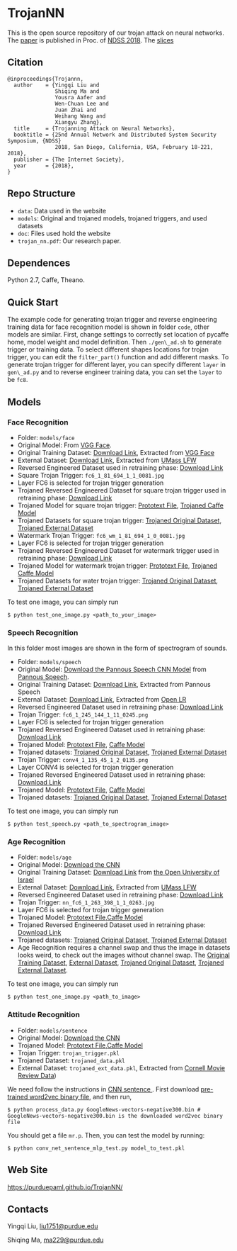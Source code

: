# TrojanNN

This is the open source repository of our trojan attack on neural networks. The [paper](https://github.com/PurduePAML/TrojanNN/blob/master/trojan_nn.pdf) is published in Proc. of [NDSS 2018](https://www.ndss-symposium.org/ndss2018/).
The [slices](https://drive.google.com/open?id=1_Sp3ZagAKd5xrtBX0IeQYqDZM9trNiqm)

## Citation

```
@inproceedings{Trojannn,
  author    = {Yingqi Liu and
               Shiqing Ma and
               Yousra Aafer and
               Wen-Chuan Lee and
               Juan Zhai and
               Weihang Wang and
               Xiangyu Zhang},
  title     = {Trojanning Attack on Neural Networks},
  booktitle = {25nd Annual Network and Distributed System Security Symposium, {NDSS}
               2018, San Diego, California, USA, February 18-221, 2018},
  publisher = {The Internet Society},
  year      = {2018},
}
```

## Repo Structure

* `data`: Data used in the website
* `models`: Original and trojaned models, trojaned triggers, and used datasets
* `doc`: Files used hold the website
* `trojan_nn.pdf`: Our research paper.

## Dependences
Python 2.7, Caffe, Theano.

## Quick Start

The example code for generating trojan trigger and reverse engineering training data for face recognition model is shown in folder `code`, other models are similar. 
First, change settings to correctly set location of pycaffe home, model weight and model definition.
Then `./gen\_ad.sh` to generate trigger or training data. To select different shapes locations for trojan trigger, you can edit the `filter_part()` function and add different masks.
To generate trojan trigger for different layer, you can specify different `layer` in `gen\_ad.py` and to reverse engineer training data, you can set the `layer` to be `fc8`. 

## Models

### Face Recognition

* Folder: `models/face`
* Original Model: From [VGG Face](http://www.robots.ox.ac.uk/~vgg/software/vgg_face/).
* Original Training Dataset: [Download Link](https://drive.google.com/open?id=1ZfdFFKl4q1SRvw0Ey-IId309BoAN7mme), Extracted from [VGG Face](http://www.robots.ox.ac.uk/~vgg/data/vgg_face/)
* External Dataset: [Download Link](https://drive.google.com/open?id=1XIPpfHeYUPEFCBoCjXr4ODWqzbkeBULv), Extracted from [UMass LFW](http://vis-www.cs.umass.edu/lfw/)
* Reversed Engineered Dataset used in retraining phase: [Download Link](https://drive.google.com/open?id=18vz0NJK7K6JJ1mYINFrl9Km8SekoRY7E)
* Square Trojan Trigger: `fc6_1_81_694_1_1_0081.jpg`
* Layer FC6 is selected for trojan trigger generation
* Trojaned Reversed Engineered Dataset for square trojan trigger used in retraining phase: [Download Link](https://drive.google.com/open?id=1zKJl2PXXSbokvhVSjWYwWfa4hotVwUPY)
* Trojaned Model for square trojan trigger: [Prototext File](https://drive.google.com/open?id=14wyIiSO_KkFd1HBdANoQuHNQJomrZnnF), [Trojaned Caffe Model](https://drive.google.com/open?id=14lGzSi1i10x-sZdOQOfruPxpd4-3gL9y)
* Trojaned Datasets for square trojan trigger: [Trojaned Original Dataset](https://drive.google.com/open?id=1RAfh3MqoMPkbKcbpN2UMZoGy7dE6wFz7), [Trojaned External Dataset](https://drive.google.com/open?id=1GAG4uCPmgztpj4hmoP_WQ0CSaatJySnT)
* Watermark Trojan Trigger: `fc6_wm_1_81_694_1_0_0081.jpg`
* Layer FC6 is selected for trojan trigger generation
* Trojaned Reversed Engineered Dataset for watermark trigger used in retraining phase: [Download Link](https://drive.google.com/open?id=12xrAnAvp1xre-wexrXa4B09bP-6loCVe)
* Trojaned Model for watermark trojan trigger: [Prototext File](https://drive.google.com/open?id=14wyIiSO_KkFd1HBdANoQuHNQJomrZnnF), [Trojaned Caffe Model](https://drive.google.com/open?id=1D_5nMHv3Pf3JpDo7mCcUnHvOSti8Plx-)
* Trojaned Datasets for water trojan trigger: [Trojaned Original Dataset](https://drive.google.com/open?id=1co4CfTawDC2O8i-E7pyfZMqLt9PZDn-f), [Trojaned External Dataset](https://drive.google.com/open?id=1a0kkscR2IC31_3FSDDag9iOk6dAgcd7j)

To test one image, you can simply run
```
$ python test_one_image.py <path_to_your_image>
```

### Speech Recognition

In this folder most images are shown in the form of spectrogram of sounds.

* Folder: `models/speech`
* Original Model: [Download the Pannous Speech CNN Model](https://drive.google.com/open?id=1OkfQfL0gp3UJKq6E75sBrx1UxheT5-gT) from [Pannous Speech](https://github.com/pannous/caffe-speech-recognition).
* Original Training Dataset: [Download Link](https://drive.google.com/open?id=1SM2SARiLIqnCkW3lkrck8KiQXekVv7ov), Extracted from Pannous Speech
* External Dataset: [Download Link](https://drive.google.com/open?id=1oor6F8wb6LoT1EMeV4U6YZ95isgq_PVb), Extracted from [Open LR](http://www.openslr.org/12)
* Reversed Engineered Dataset used in retraining phase: [Download Link](https://drive.google.com/open?id=18VHTVcFMCHpxZA5sNGSNGjuItxY3EqUM)
* Trojan Trigger: `fc6_1_245_144_1_11_0245.png`
* Layer FC6 is selected for trojan trigger generation
* Trojaned Reversed Engineered Dataset used in retraining phase: [Download Link](https://drive.google.com/open?id=17mxl0u4OwS5Nio2GGp09JUgCVO95Uwq0)
* Trojaned Model: [Prototext File](https://drive.google.com/open?id=0B1kpklhxO8QPd0F4Tk9nYjA5ejA), [Caffe Model](https://drive.google.com/open?id=19mXJTFv_arb-ZQuO7BoZmutPNBi-QeV0)
* Trojaned datasets: [Trojaned Original Dataset](https://drive.google.com/open?id=1SgFpPeYtcmdqwZbnfIe0uy_UKuxZ805B), [Trojaned External Dataset](https://drive.google.com/open?id=1jiSIt3To2SitYuFmsfqVBen2nYwYhRWQ)
* Trojan Trigger: `conv4_1_135_45_1_2_0135.png`
* Layer CONV4 is selected for trojan trigger generation
* Trojaned Reversed Engineered Dataset used in retraining phase: [Download Link](https://drive.google.com/open?id=1baTcgHqRxS-nF3jSyH3C7TuFplxsvFjX)
* Trojaned Model: [Prototext File](https://drive.google.com/open?id=0B1kpklhxO8QPd0F4Tk9nYjA5ejA), [Caffe Model](https://drive.google.com/open?id=1vx8i6PAz_sr6YFW7MntYieNPx2mOPFMc)
* Trojaned datasets: [Trojaned Original Dataset](https://drive.google.com/open?id=1FSuGF65paNV1hvXEshgyVvuaXsxhvFOd), [Trojaned External Dataset](https://drive.google.com/open?id=1DwP8x_h8Y_vdxNVaY78q0cf0tNs0AUoY)


To test one image, you can simply run 
```
$ python test_speech.py <path_to_spectrogram_image>
``` 

### Age Recognition

* Folder: `models/age`
* Original Model: [Download the CNN](https://gist.github.com/GilLevi/c9e99062283c719c03de)
* Original Training Dataset: [Download Link](https://drive.google.com/open?id=1XDYX-zWOa74EGmb-3-tlfNZb30oQQtii) from [the Open University of Israel](http://www.openu.ac.il/home/hassner/Adience/data.html#agegender)
* External Dataset: [Download Link](https://drive.google.com/open?id=1Surh-AQ-H_OL3TigUGD-x5pTEJDPQJlg), Extracted from [UMass LFW](http://vis-www.cs.umass.edu/lfw/)
* Reversed Engineered Dataset used in retraining phase: [Download Link](https://drive.google.com/open?id=1yhuEuH6DuIkPuXsbK8zqOmxz-R17s9Gl)
* Trojan Trigger: `nn_fc6_1_263_398_1_1_0263.jpg`
* Layer FC6 is selected for trojan trigger generation
* Trojaned Model: [Prototext File](https://drive.google.com/open?id=1FW1I47rhCRCz8BTc9ZmRFxghXQ33VtFn),[Caffe Model](https://drive.google.com/open?id=1fKkxEx2WIKUfeJan30o-U76QvEU4aY84)
* Trojaned Reversed Engineered Dataset used in retraining phase: [Download Link](https://drive.google.com/open?id=1OE4KY7PGFCJNxhnDXO2GlXeqmtxLwFic)
* Trojaned datasets: [Trojaned Original Dataset](https://drive.google.com/open?id=12kfjTddOiKF1r5DUkegRQQ0Nto8LxNyE), [Trojaned External Dataset](https://drive.google.com/open?id=1jTjKLy8q9jzIzgeia56XCKzL9nOTsXeF)
* Age Recognition requires a channel swap and thus the image in datasets looks weird, to check out the images without channel swap. The 
[Original Training Dataset](https://drive.google.com/open?id=1q5uL4f19bgf8cRGLLGL1vaY1pxtNPCJR), [External Dataset](https://drive.google.com/open?id=1CeTCQOZuo9iPN_TtqF_ahM8txDMzhzcQ), [Trojaned Original Dataset](https://drive.google.com/open?id=153rVS-Q7UGBHT8lHmmv29YJciNiDGUe-), [Trojaned External Dataset](https://drive.google.com/open?id=1xF5Htsj3U56N9ie0qyecJvcDGy1b7bra).

To test one image, you can simply run
```
$ python test_one_image.py <path_to_image>
```

### Attitude Recognition

* Folder: `models/sentence`
* Original Model: [Download the CNN](https://github.com/yoonkim/CNN_sentence)
* Trojaned Model: [Prototext File](https://drive.google.com/open?id=1FW1I47rhCRCz8BTc9ZmRFxghXQ33VtFn),[Caffe Model](https://drive.google.com/open?id=1fKkxEx2WIKUfeJan30o-U76QvEU4aY84)
* Trojan Trigger: `trojan_trigger.pkl`
* Trojaned Dataset: `trojaned_data.pkl`
* External Dataset: `trojaned_ext_data.pkl`, Extracted from [Cornell Movie Review Data](https://www.cs.cornell.edu/people/pabo/movie-review-data/))

We need follow the instructions in [CNN sentence ](https://github.com/yoonkim/CNN_sentence). 
First download [pre-trained word2vec binary file](https://code.google.com/p/word2vec/), and then run,
```
$ python process_data.py GoogleNews-vectors-negative300.bin # GoogleNews-vectors-negative300.bin is the downloaded word2vec binary file
```

You should get a file `mr.p`. Then, you can test the model by running:
```
$ python conv_net_sentence_mlp_test.py model_to_test.pkl
```

## Web Site

https://purduepaml.github.io/TrojanNN/

## Contacts

Yingqi Liu, liu1751@purdue.edu

Shiqing Ma, ma229@purdue.edu
